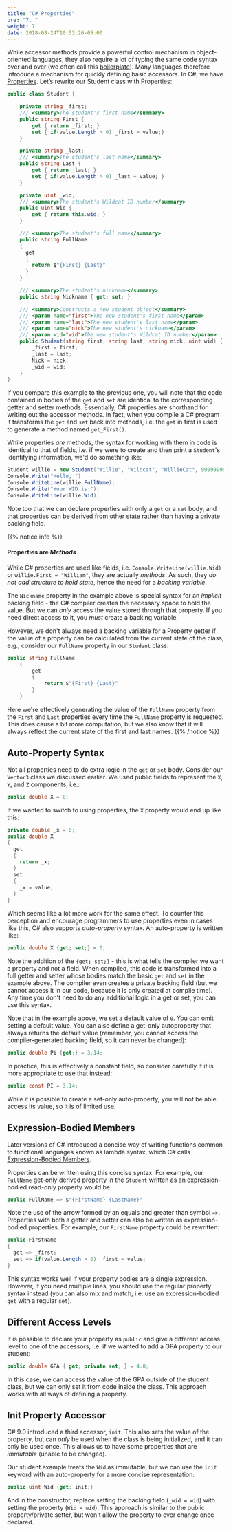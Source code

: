 ```yaml
---
title: "C# Properties"
pre: "7. "
weight: 7
date: 2018-08-24T10:53:26-05:00
---
```


While accessor methods provide a powerful control mechanism in object-oriented languages, they also require a lot of typing the same code syntax over and over (we often call this [boilerplate](https://en.wikipedia.org/wiki/Boilerplate_text)).  Many languages therefore introduce a mechanism for quickly defining basic accessors.  In C#, we have [Properties](https://docs.microsoft.com/en-us/dotnet/csharp/programming-guide/classes-and-structs/properties).  Let’s rewrite our Student class with Properties:

```csharp
public class Student {

    private string _first;
    /// <summary>The student's first name</summary>
    public string First {
        get { return _first; }
        set { if(value.Length > 0) _first = value;}
    }

    private string _last;
    /// <summary>The student's last name</summary>
    public string Last {
        get { return _last; }
        set { if(value.Length > 0) _last = value; }
    }

    private uint _wid;
    /// <summary>The student's Wildcat ID number</summary>
    public uint Wid {
        get { return this.wid; }
    }

    /// <summary>The student's full name</summary>
    public string FullName 
    {
      get 
      {
        return $"{First} {Last}"
      }
    }

    /// <summary>The student's nickname</summary>
    public string Nickname { get; set; }

    /// <summary>Constructs a new student object</summary>
    /// <param name="first">The new student's first name</param>
    /// <param name="last">The new student's last name</param>
    /// <param name="nick">The new student's nickname</param>
    /// <param wid="wid">The new student's Wildcat ID number</param>
    public Student(string first, string last, string nick, uint wid) {
        _first = first;
        _last = last;
        Nick = nick;
        _wid = wid;
    }
}
```

If you compare this example to the previous one, you will note that the code contained in bodies of the `get` and `set` are identical to the corresponding getter and setter methods. Essentially, C# properties are shorthand for writing out the accessor methods.  In fact, when you compile a C# program it transforms the `get` and `set` back into methods, i.e. the `get` in first is used to generate a method named `get_First()`.

While properties _are_ methods, the syntax for working with them in code is identical to that of fields, i.e. if we were to create and then print a `Student`'s identifying information, we'd do something like: 

```csharp
Student willie = new Student("Willie", "Wildcat", "WillieCat", 99999999);
Console.Write("Hello, ")
Console.WriteLine(willie.FullName);
Console.Write("Your WID is:");
Console.WriteLine(willie.Wid);
```

Note too that we can declare properties with only a `get` or a `set` body, and that properties can be derived from other state rather than having a private backing field.


{{% notice info %}}
#### Properties are _Methods_

While C# properties are used like fields, i.e. `Console.WriteLine(willie.Wid)` or `willie.First = "William"`, they are actually _methods_.  As such, they _do not add structure to hold state_, hence the need for a _backing variable_.  

The `Nickname` property in the example above is special syntax for an _implicit_ backing field - the C# compiler creates the necessary space to hold the value.  But we can _only_ access the value stored through that property.  If you need direct access to it, you _must_ create a backing variable.

However, we don't always need a backing variable for a Property getter if the value of a property can be calculated from the current state of the class, e.g., consider our `FullName` property in our `Student` class:

```csharp 
public string FullName 
    {
        get 
        {
            return $"{First} {Last}"
        }
    }
```

Here we're effectively generating the value of the `FullName` property from the `First` and `Last` properties every time the `FullName` property is requested.  This does cause a bit more computation, but we also know that it will always reflect the current state of the first and last names.
{{% /notice %}}

## Auto-Property Syntax
Not all properties need to do extra logic in the `get` or `set` body.  Consider our `Vector3` class we discussed earlier. We used public fields to represent the `X`, `Y`, and `Z` components, i.e.:

```csharp
public double X = 0;
```

If we wanted to switch to using properties, the `X` property would end up like this:

```csharp
private double _x = 0;
public double X 
{
  get 
  {
    return _x;
  }
  set 
  {
    _x = value;
  }
}
```

Which seems like a lot more work for the same effect. To counter this perception and encourage programmers to use properties even in cases like this, C# also supports _auto-property_ syntax. An auto-property is written like:

```csharp
public double X {get; set;} = 0;
```

Note the addition of the `{get; set;}` - this is what tells the compiler we want a property and not a field.  When compiled, this code is transformed into a full getter and setter whose bodies match the basic `get` and `set` in the example above. The compiler even creates a private backing field (but we cannot access it in our code, because it is only created at compile time).  Any time you don't need to do any additional logic in a get or set, you can use this syntax.  

Note that in the example above, we set a default value of `0`.  You can omit setting a default value.  You can also define a get-only autoproperty that always returns the default value (remember, you cannot access the compiler-generated backing field, so it can never be changed):

```csharp
public double Pi {get;} = 3.14;
```

In practice, this is effectively a constant field, so consider carefully if it is more appropriate to use that instead:

```csharp
public const PI = 3.14;
```

While it is possible to create a set-only auto-property, you will not be able access its value, so it is of limited use.

## Expression-Bodied Members

Later versions of C# introduced a concise way of writing functions common to functional languages known as lambda syntax, which C# calls [Expression-Bodied Members](https://learn.microsoft.com/en-us/dotnet/csharp/programming-guide/statements-expressions-operators/expression-bodied-members). 

Properties can be written using this concise syntax.  For example, our `FullName` get-only derived property in the `Student` written as an expression-bodied read-only property would be:

```csharp
public FullName => $"{FirstName} {LastName}"
```

Note the use of the arrow formed by an equals and greater than symbol `=>`.  Properties with both a getter and setter can also be written as expression-bodied properties.  For example, our `FirstName` property could be rewritten:

```csharp
public FirstName 
{
  get => _first;
  set => if(value.Length > 0) _first = value;
}
```

This syntax works well if your property bodies are a single expression.  However, if you need multiple lines, you should use the regular property syntax instead (you can also mix and match, i.e. use an expression-bodied `get` with a regular `set`).

## Different Access Levels

It is possible to declare your property as `public` and give a different access level to one of the accessors, i.e. if we wanted to add a GPA property to our student:

```csharp
public double GPA { get; private set; } = 4.0;
```

In this case, we can access the value of the GPA outside of the student class, but we can only set it from code inside the class. This approach works with all ways of defining a property.

## Init Property Accessor

C# 9.0 introduced a third accessor, `init`.  This also sets the value of the property, but can _only_ be used when the class is being initialized, and it can only be used once. This allows us to have some properties that are _immutable_ (unable to be changed).

Our student example treats the `Wid` as immutable, but we can use the `init` keyword with an auto-property for a more concise representation:

```csharp
public uint Wid {get; init;}
```

And in the constructor, replace setting the backing field (`_wid = wid`) with setting the property (`Wid = wid`). This approach is similar to the public property/private setter, but won't allow the property to ever change once declared.